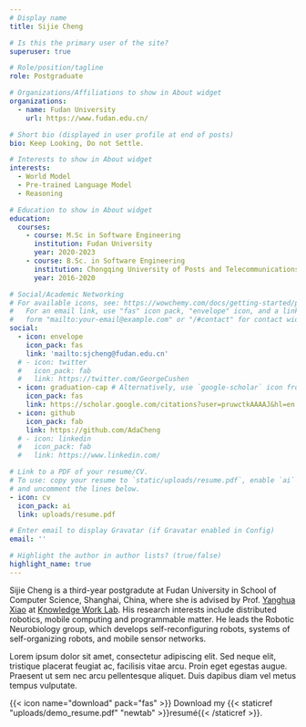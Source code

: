 ```yaml
---
# Display name
title: Sijie Cheng

# Is this the primary user of the site?
superuser: true

# Role/position/tagline
role: Postgraduate

# Organizations/Affiliations to show in About widget
organizations:
  - name: Fudan University
    url: https://www.fudan.edu.cn/

# Short bio (displayed in user profile at end of posts)
bio: Keep Looking, Do not Settle.

# Interests to show in About widget
interests:
  - World Model
  - Pre-trained Language Model
  - Reasoning

# Education to show in About widget
education:
  courses:
    - course: M.Sc in Software Engineering
      institution: Fudan University
      year: 2020-2023
    - course: B.Sc. in Software Engineering
      institution: Chongqing University of Posts and Telecommunications
      year: 2016-2020

# Social/Academic Networking
# For available icons, see: https://wowchemy.com/docs/getting-started/page-builder/#icons
#   For an email link, use "fas" icon pack, "envelope" icon, and a link in the
#   form "mailto:your-email@example.com" or "/#contact" for contact widget.
social:
  - icon: envelope
    icon_pack: fas
    link: 'mailto:sjcheng@fudan.edu.cn'
  # - icon: twitter
  #   icon_pack: fab
  #   link: https://twitter.com/GeorgeCushen
  - icon: graduation-cap # Alternatively, use `google-scholar` icon from `ai` icon pack
    icon_pack: fas
    link: https://scholar.google.com/citations?user=pruwctkAAAAJ&hl=en
  - icon: github
    icon_pack: fab
    link: https://github.com/AdaCheng
  # - icon: linkedin
  #   icon_pack: fab
  #   link: https://www.linkedin.com/

# Link to a PDF of your resume/CV.
# To use: copy your resume to `static/uploads/resume.pdf`, enable `ai` icons in `params.toml`,
# and uncomment the lines below.
- icon: cv
  icon_pack: ai
  link: uploads/resume.pdf

# Enter email to display Gravatar (if Gravatar enabled in Config)
email: ''

# Highlight the author in author lists? (true/false)
highlight_name: true
---
```


Sijie Cheng is a third-year postgradute at Fudan University in School of Computer Science, Shanghai, China, where she is advised by Prof. [Yanghua Xiao](https://scholar.google.com/citations?user=odFW4FoAAAAJ&hl=en&oi=ao) at [Knowledge Work Lab](http://kw.fudan.edu.cn/). His research interests include distributed robotics, mobile computing and programmable matter. He leads the Robotic Neurobiology group, which develops self-reconfiguring robots, systems of self-organizing robots, and mobile sensor networks.

Lorem ipsum dolor sit amet, consectetur adipiscing elit. Sed neque elit, tristique placerat feugiat ac, facilisis vitae arcu. Proin eget egestas augue. Praesent ut sem nec arcu pellentesque aliquet. Duis dapibus diam vel metus tempus vulputate.

{{< icon name="download" pack="fas" >}} Download my {{< staticref "uploads/demo_resume.pdf" "newtab" >}}resumé{{< /staticref >}}.
